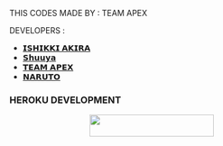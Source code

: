 THIS CODES MADE BY : TEAM APEX 

DEVELOPERS :
- [𝗜𝗦𝗛𝗜𝗞𝗞𝗜 𝗔𝗞𝗜𝗥𝗔](https://t.me/AKIRA_ISHIKKI)  
- [ 𝗦𝗵𝘂𝘂𝘆𝗮](https://t.me/TheShuyaa)
- [𝗧𝗘𝗔𝗠 𝗔𝗣𝗘𝗫](https://t.me/APEX_X_NETWORK)
 - [𝗡𝗔𝗥𝗨𝗧𝗢](https://GitHub.com/ProGamer097)

### HEROKU DEVELOPMENT 
<p align="center"><a href="https://dashboard.heroku.com/new?template=https://github.com/Apex-Society/Grabber-ApeX"> <img src="https://img.shields.io/badge/Deploy%20On%20Heroku-black?style=for-the-badge&logo=heroku" width="220" height="38.45"/></a></p>
